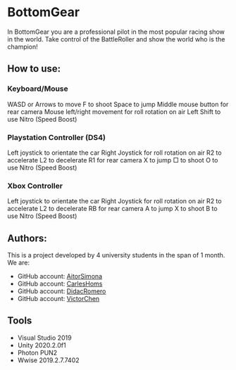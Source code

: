 # BottomGear

In BottomGear you are a professional pilot in the most popular racing show in the world.
Take control of the BattleRoller and show the world who is the champion! 

## How to use:

### Keyboard/Mouse

WASD or Arrows to move
F to shoot
Space to jump
Middle mouse button for rear camera
Mouse left/right movement for roll rotation on air
Left Shift to use Nitro (Speed Boost)

### Playstation Controller (DS4)

Left joystick to orientate the car
Right Joystick for roll rotation on air
R2 to accelerate
L2 to decelerate
R1 for rear camera
X to jump
□ to shoot
O to use Nitro (Speed Boost)

### Xbox Controller

Left joystick to orientate the car
Right Joystick for roll rotation on air
R2 to accelerate
L2 to decelerate
RB for rear camera
A to jump
X to shoot
B to use Nitro (Speed Boost)

## Authors:

This is a project developed by 4 university students in the span of 1 month. We are:

* GitHub account: [AitorSimona](https://github.com/AitorSimona)
* GitHub account: [CarlesHoms](https://github.com/ch0m5)
* GitHub account: [DidacRomero](https://github.com/DidacRomero)
* GitHub account: [VictorChen](https://github.com/Scarzard)

## Tools
- Visual Studio 2019
- Unity 2020.2.0f1
- Photon PUN2
- Wwise 2019.2.7.7402
